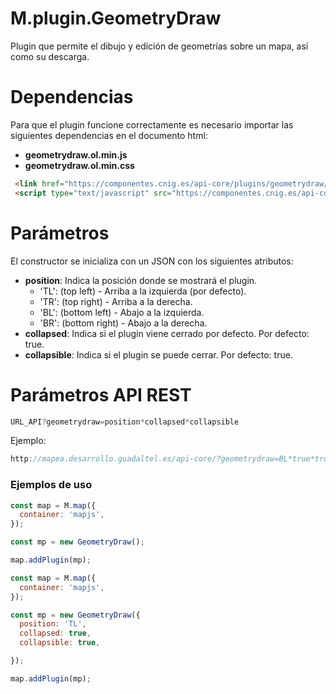 # M.plugin.GeometryDraw

Plugin que permite el dibujo y edición de geometrías sobre un mapa, así como su descarga.


# Dependencias

Para que el plugin funcione correctamente es necesario importar las siguientes dependencias en el documento html:

- **geometrydraw.ol.min.js**
- **geometrydraw.ol.min.css**


```html
 <link href="https://componentes.cnig.es/api-core/plugins/geometrydraw/geometrydraw.ol.min.css" rel="stylesheet" />
 <script type="text/javascript" src="https://componentes.cnig.es/api-core/plugins/geometrydraw/geometrydraw.ol.min.js"></script>
```

# Parámetros

El constructor se inicializa con un JSON con los siguientes atributos:

- **position**: Indica la posición donde se mostrará el plugin.
  - 'TL': (top left) - Arriba a la izquierda (por defecto).
  - 'TR': (top right) - Arriba a la derecha.
  - 'BL': (bottom left) - Abajo a la izquierda.
  - 'BR': (bottom right) - Abajo a la derecha.
- **collapsed**: Indica si el plugin viene cerrado por defecto. Por defecto: true.
- **collapsible**: Indica si el plugin se puede cerrar. Por defecto: true.


# Parámetros API REST
```javascript
URL_API?geometrydraw=position*collapsed*collapsible
````
Ejemplo:
```javascript
http://mapea.desarrollo.guadaltel.es/api-core/?geometrydraw=BL*true*true
```


### Ejemplos de uso

```javascript
const map = M.map({
  container: 'mapjs',
});

const mp = new GeometryDraw();

map.addPlugin(mp);
```

```javascript
const map = M.map({
  container: 'mapjs',
});

const mp = new GeometryDraw({
  position: 'TL',
  collapsed: true,
  collapsible: true,

});

map.addPlugin(mp);
```
